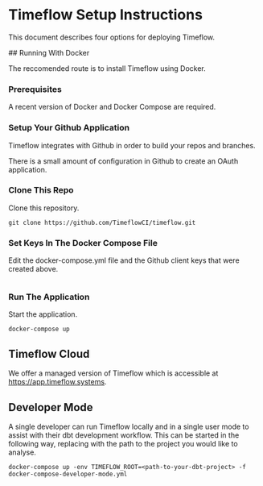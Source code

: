 # Timeflow Setup Instructions 

This document describes four options for deploying Timeflow.


## Running With Docker

The reccomended route is to install Timeflow using Docker.

### Prerequisites

A recent version of Docker and Docker Compose are required.  

### Setup Your Github Application

Timeflow integrates with Github in order to build your repos and branches.  

There is a small amount of configuration in Github to create an OAuth application.  

### Clone This Repo

Clone this repository.

```
git clone https://github.com/TimeflowCI/timeflow.git
```

### Set Keys In The Docker Compose File

Edit the docker-compose.yml file and the Github client keys that were created above.

```
```

### Run The Application 

Start the application.

```
docker-compose up 
```


## Timeflow Cloud
  
We offer a managed version of Timeflow which is accessible at https://app.timeflow.systems.
  
 
## Developer Mode

A single developer can run Timeflow locally and in a single user mode to assist with their dbt development workflow.  This can be started in the following way, replacing _<path-to-your-dbt-project>_ with the path to the project you would like to analyse.  

```
docker-compose up -env TIMEFLOW_ROOT=<path-to-your-dbt-project> -f docker-compose-developer-mode.yml
```
  

  
